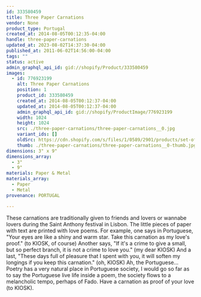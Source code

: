 ```yaml
---
id: 333580459
title: Three Paper Carnations
vendor: None
product_type: Portugal
created_at: 2014-08-05T00:12:35-04:00
handle: three-paper-carnations
updated_at: 2023-08-02T14:37:30-04:00
published_at: 2011-06-02T14:56:00-04:00
tags: ""
status: active
admin_graphql_api_id: gid://shopify/Product/333580459
images:
  - id: 776923199
    alt: Three Paper Carnations
    position: 1
    product_id: 333580459
    created_at: 2014-08-05T00:12:37-04:00
    updated_at: 2014-08-05T00:12:37-04:00
    admin_graphql_api_id: gid://shopify/ProductImage/776923199
    width: 1024
    height: 1024
    src: ./three-paper-carnations/three-paper-carnations__0.jpg
    variant_ids: []
    oldSrc: https://cdn.shopify.com/s/files/1/0589/2901/products/set-of-paper-carnations.jpeg?v=1407211957
    thumb: ./three-paper-carnations/three-paper-carnations__0-thumb.jpg
dimensions: 3" x 9"
dimensions_array:
  - 3"
  - 9"
materials: Paper & Metal
materials_array:
  - Paper
  - Metal
provenance: PORTUGAL

---
```


These carnations are traditionally given to friends and lovers or wannabe lovers during the Saint Anthony festival in Lisbon. The little pieces of paper with text are printed with love poems. For example, one says in Portuguese, "Your eyes are like a shiny and warm star. Take this carnation as my love's proof." (to KIOSK, of course) Another says, "If it's a crime to give a small, but so perfect branch, it is not a crime to love you." (my dear KIOSK) And a last, "These days full of pleasure that I spent with you, it will soften my longings if you keep this carnation." (oh, KIOSK) Ah, the Portuguese... Poetry has a very natural place in Portuguese society, I would go so far as to say the Portuguese live life inside a poem, the society flows to a melancholic tempo, perhaps of Fado. Have a carnation as proof of your love (to KIOSK).